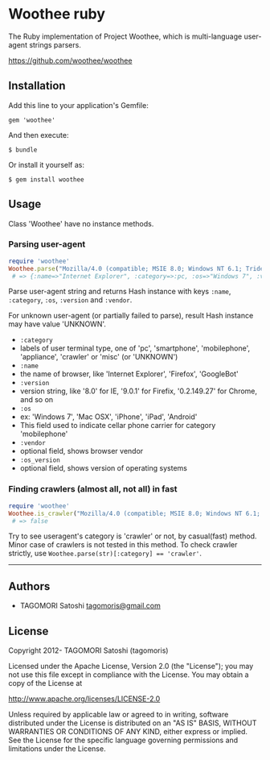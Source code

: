 # Woothee ruby

The Ruby implementation of Project Woothee, which is multi-language user-agent strings parsers.

https://github.com/woothee/woothee

## Installation

Add this line to your application's Gemfile:

    gem 'woothee'

And then execute:

    $ bundle

Or install it yourself as:

    $ gem install woothee

## Usage

Class 'Woothee' have no instance methods.

### Parsing user-agent

```ruby
require 'woothee'
Woothee.parse("Mozilla/4.0 (compatible; MSIE 8.0; Windows NT 6.1; Trident/4.0)")
 # => {:name=>"Internet Explorer", :category=>:pc, :os=>"Windows 7", :version=>"8.0", :vendor=>"Microsoft", :os_version=>"NT 6.1"}
```

Parse user-agent string and returns Hash instance with keys `:name`, `:category`, `:os`, `:version` and `:vendor`.

For unknown user-agent (or partially failed to parse), result Hash instance may have value 'UNKNOWN'.

* `:category`
 * labels of user terminal type, one of 'pc', 'smartphone', 'mobilephone', 'appliance', 'crawler' or 'misc' (or 'UNKNOWN')
* `:name`
 * the name of browser, like 'Internet Explorer', 'Firefox', 'GoogleBot'
* `:version`
 * version string, like '8.0' for IE, '9.0.1' for Firefix, '0.2.149.27' for Chrome, and so on
* `:os`
 * ex: 'Windows 7', 'Mac OSX', 'iPhone', 'iPad', 'Android'
 * This field used to indicate cellar phone carrier for category 'mobilephone'
* `:vendor`
 * optional field, shows browser vendor
* `:os_version`
 * optional field, shows version of operating systems

### Finding crawlers (almost all, not all) in fast

```ruby
require 'woothee'
Woothee.is_crawler("Mozilla/4.0 (compatible; MSIE 8.0; Windows NT 6.1; Trident/4.0)")
 # => false
```

Try to see useragent's category is 'crawler' or not, by casual(fast) method. Minor case of crawlers is not tested in this method. To check crawler strictly, use `Woothee.parse(str)[:category] == 'crawler'`.

* * * * *

## Authors

* TAGOMORI Satoshi <tagomoris@gmail.com>

## License

Copyright 2012- TAGOMORI Satoshi (tagomoris)

Licensed under the Apache License, Version 2.0 (the "License");
you may not use this file except in compliance with the License.
You may obtain a copy of the License at

   http://www.apache.org/licenses/LICENSE-2.0

Unless required by applicable law or agreed to in writing, software
distributed under the License is distributed on an "AS IS" BASIS,
WITHOUT WARRANTIES OR CONDITIONS OF ANY KIND, either express or implied.
See the License for the specific language governing permissions and
limitations under the License.
